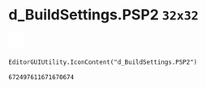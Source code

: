# d_BuildSettings.PSP2 `32x32`
<img src="/img/d_BuildSettings.PSP2.png" width=32 height=32>

``` CSharp
EditorGUIUtility.IconContent("d_BuildSettings.PSP2")
```
```
672497611671670674
```
